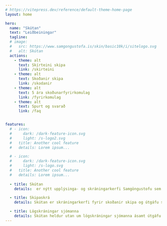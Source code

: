 ```yaml
---
# https://vitepress.dev/reference/default-theme-home-page
layout: home

hero:
  name: "Skútan"
  text: "Leiðbeiningar"
  tagline: 
  # image:
  #   src: https://www.samgongustofa.is/skin/basic10k/i/sitelogo.svg
  #   alt: Skútan
  actions:
    - theme: alt
      text: Skírteini skipa
      link: /skirteini
    - theme: alt
      text: Skoðanir skipa
      link: /skodanir
    - theme: alt
      text: 5 ára skoðunarfyrirkomulag
      link: /fyrirkomulag
    - theme: alt
      text: Spurt og svarað
      link: /faq


features:
  # - icon:
  #     dark: /dark-feature-icon.svg
  #     light: /s-logo2.svg
  #   title: Another cool feature
  #   details: Lorem ipsum...

  # - icon:
  #     dark: /dark-feature-icon.svg
  #     light: /s-logo.svg
  #   title: Another cool feature
  #   details: Lorem ipsum...
  
  - title: Skútan
    details:  er nýtt upplýsinga- og skráningarkerfi Samgöngustofu sem sameinar tvö eldri kerfi, skipaskrá og lögskráningar sjómanna.

  - title: Skipaskrá
    details: Skútan er skráningarkerfi fyrir skoðanir skipa og útgáfu skips skírteina

  - title: Lögskráningar sjómanna
    details: Skútan heldur utan um lögskráningar sjómanna ásamt útgáfu atvinnuskírteina
---
```


